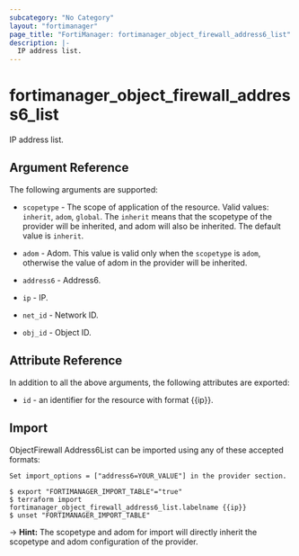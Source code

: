 ```yaml
---
subcategory: "No Category"
layout: "fortimanager"
page_title: "FortiManager: fortimanager_object_firewall_address6_list"
description: |-
  IP address list.
---
```


# fortimanager_object_firewall_address6_list
IP address list.

## Argument Reference


The following arguments are supported:

* `scopetype` - The scope of application of the resource. Valid values: `inherit`, `adom`, `global`. The `inherit` means that the scopetype of the provider will be inherited, and adom will also be inherited. The default value is `inherit`.
* `adom` - Adom. This value is valid only when the `scopetype` is `adom`, otherwise the value of adom in the provider will be inherited.
* `address6` - Address6.

* `ip` - IP.
* `net_id` - Network ID.
* `obj_id` - Object ID.


## Attribute Reference

In addition to all the above arguments, the following attributes are exported:
* `id` - an identifier for the resource with format {{ip}}.

## Import

ObjectFirewall Address6List can be imported using any of these accepted formats:
```
Set import_options = ["address6=YOUR_VALUE"] in the provider section.

$ export "FORTIMANAGER_IMPORT_TABLE"="true"
$ terraform import fortimanager_object_firewall_address6_list.labelname {{ip}}
$ unset "FORTIMANAGER_IMPORT_TABLE"
```
-> **Hint:** The scopetype and adom for import will directly inherit the scopetype and adom configuration of the provider.
